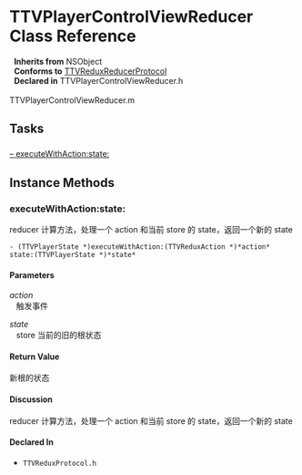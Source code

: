 # TTVPlayerControlViewReducer Class Reference

&nbsp;&nbsp;**Inherits from** NSObject  
&nbsp;&nbsp;**Conforms to** <a href="../Protocols/TTVReduxReducerProtocol.html">TTVReduxReducerProtocol</a>  
&nbsp;&nbsp;**Declared in** TTVPlayerControlViewReducer.h<br />  
TTVPlayerControlViewReducer.m  

## Tasks

### 

[&ndash;&nbsp;executeWithAction:state:](#//api/name/executeWithAction:state:)  

<a title="Instance Methods" name="instance_methods"></a>
## Instance Methods

<a name="//api/name/executeWithAction:state:" title="executeWithAction:state:"></a>
### executeWithAction:state:

reducer 计算方法，处理一个 action 和当前 store 的 state，返回一个新的 state

`- (TTVPlayerState *)executeWithAction:(TTVReduxAction *)*action* state:(TTVPlayerState *)*state*`

#### Parameters

*action*  
&nbsp;&nbsp;&nbsp;触发事件  

*state*  
&nbsp;&nbsp;&nbsp;store 当前的旧的根状态  

#### Return Value
新根的状态

#### Discussion
reducer 计算方法，处理一个 action 和当前 store 的 state，返回一个新的 state

#### Declared In
* `TTVReduxProtocol.h`

